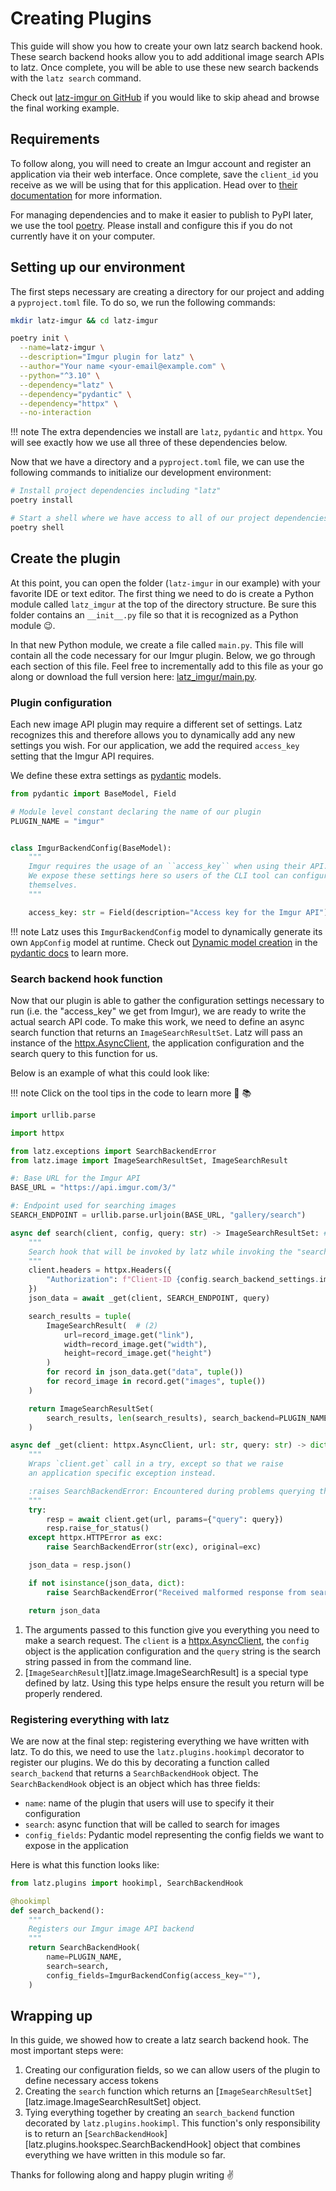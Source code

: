 # Creating Plugins

[imgur-docs]: https://apidocs.imgur.com/
[poetry]: https://python-poetry.org/
[pydantic]: https://docs.pydantic.dev/
[httpx]: http://localhost
[latz-imgur]: https://github.com/travishathaway/latz-imgur
[pydantic-dynamic-models]: https://docs.pydantic.dev/usage/models/#dynamic-model-creation
[latz_imgur_main]: https://github.com/travishathaway/latz-imgur/blob/main/latz_imgur/main.py
[python-protocol]: https://docs.python.org/
[httpx-async-client]: https://www.python-httpx.org/api/#asyncclient


This guide will show you how to create your own latz search backend hook.
These search backend hooks allow you to add additional image search APIs to latz.
Once complete, you will be able to use these new search backends with the `latz search`
command.

Check out [latz-imgur on GitHub][latz-imgur] if you would like to skip ahead and browse
the final working example.

## Requirements

To follow along, you will need to create an Imgur account and register an application
via their web interface. Once complete, save the `client_id` you receive as we will be using
that for this application. Head over to [their documentation][imgur-docs] for more information.

For managing dependencies and to make it easier to publish to PyPI later, we use the tool
[poetry][poetry]. Please install and configure this if you do not currently have it on your computer.

## Setting up our environment

The first steps necessary are creating a directory for our project and adding a `pyproject.toml`
file. To do so, we run the following commands:

```bash
mkdir latz-imgur && cd latz-imgur

poetry init \
  --name=latz-imgur \
  --description="Imgur plugin for latz" \
  --author="Your name <your-email@example.com" \
  --python="^3.10" \
  --dependency="latz" \
  --dependency="pydantic" \
  --dependency="httpx" \
  --no-interaction
```

!!! note
    The extra dependencies we install are `latz`, `pydantic` and `httpx`. You will see exactly how we
    use all three of these dependencies below.

Now that we have a directory and a `pyproject.toml` file, we can use the following commands to initialize
our development environment:

```bash
# Install project dependencies including "latz"
poetry install

# Start a shell where we have access to all of our project dependencies
poetry shell
```

## Create the plugin

At this point, you can open the folder (`latz-imgur` in our example) with your favorite
IDE or text editor. The first thing we need to do is create a Python module called `latz_imgur`
at the top of the directory structure. Be sure this folder contains an `__init__.py` file
so that it is recognized as a Python module 😉.

In that new Python module, we create a file called `main.py`.  This file will contain all the
code necessary for our Imgur plugin. Below, we go through each section of this file. Feel free
to incrementally add to this file as your go along or download the full version
here: [latz_imgur/main.py][latz_imgur_main].

### Plugin configuration

Each new image API plugin may require a different set of settings. Latz recognizes this and
therefore allows you to dynamically add any new settings you wish. For our application, we add
the required `access_key` setting that the Imgur API requires.

We define these extra settings as [pydantic][pydantic] models.

```python
from pydantic import BaseModel, Field

# Module level constant declaring the name of our plugin
PLUGIN_NAME = "imgur"


class ImgurBackendConfig(BaseModel):
    """
    Imgur requires the usage of an ``access_key`` when using their API.
    We expose these settings here so users of the CLI tool can configure it
    themselves.
    """

    access_key: str = Field(description="Access key for the Imgur API")
```

!!! note
    Latz uses this `ImgurBackendConfig` model to dynamically generate its own `AppConfig`
    model at runtime. Check out [Dynamic model creation][pydantic-dynamic-models] in the
    [pydantic docs][pydantic] to learn more.

### Search backend hook function

Now that our plugin is able to gather the configuration settings necessary to run (i.e. the
"access_key" we get from Imgur), we are ready to write the actual search API code. To make this
work, we need to define an async search function that returns an `ImageSearchResultSet`.
Latz will pass an instance of the [httpx.AsyncClient][httpx-async-client], the application
configuration and the search query to this function for us.

Below is an example of what this could look like:

!!! note
    Click on the tool tips in the code to learn more :thinking: :books:

```python title="latz_imgur/main.py"
import urllib.parse

import httpx

from latz.exceptions import SearchBackendError
from latz.image import ImageSearchResultSet, ImageSearchResult

#: Base URL for the Imgur API
BASE_URL = "https://api.imgur.com/3/"

#: Endpoint used for searching images
SEARCH_ENDPOINT = urllib.parse.urljoin(BASE_URL, "gallery/search")

async def search(client, config, query: str) -> ImageSearchResultSet: # (1)
    """
    Search hook that will be invoked by latz while invoking the "search" command
    """
    client.headers = httpx.Headers({
        "Authorization": f"Client-ID {config.search_backend_settings.imgur.access_key}"
    })
    json_data = await _get(client, SEARCH_ENDPOINT, query)

    search_results = tuple(
        ImageSearchResult(  # (2)
            url=record_image.get("link"),
            width=record_image.get("width"),
            height=record_image.get("height")
        )
        for record in json_data.get("data", tuple())
        for record_image in record.get("images", tuple())
    )

    return ImageSearchResultSet(
        search_results, len(search_results), search_backend=PLUGIN_NAME
    )

async def _get(client: httpx.AsyncClient, url: str, query: str) -> dict:
    """
    Wraps `client.get` call in a try, except so that we raise
    an application specific exception instead.

    :raises SearchBackendError: Encountered during problems querying the API
    """
    try:
        resp = await client.get(url, params={"query": query})
        resp.raise_for_status()
    except httpx.HTTPError as exc:
        raise SearchBackendError(str(exc), original=exc)

    json_data = resp.json()

    if not isinstance(json_data, dict):
        raise SearchBackendError("Received malformed response from search backend")

    return json_data
```

1. The arguments passed to this function give you everything you need to make a search
   request. The `client` is a [httpx.AsyncClient][httpx-async-client], the `config` object
   is the application configuration and the `query` string is the search string passed in
   from the command line.
2. [`ImageSearchResult`][latz.image.ImageSearchResult] is a special type defined by latz.
   Using this type helps ensure the result you return will be properly rendered.

### Registering everything with latz

We are now at the final step: registering everything we have written with latz. To do this,
we need to use the `latz.plugins.hookimpl` decorator to register our plugins. We do this
by decorating a function called `search_backend` that returns a `SearchBackendHook` object.
The `SearchBackendHook` object is an object which has three fields:

- `name`: name of the plugin that users will use to specify it their configuration
- `search`: async function that will be called to search for images
- `config_fields`: Pydantic model representing the config fields we want to expose in the
   application

Here is what this function looks like:

```python title="latz_imgur/main.py"
from latz.plugins import hookimpl, SearchBackendHook

@hookimpl
def search_backend():
    """
    Registers our Imgur image API backend
    """
    return SearchBackendHook(
        name=PLUGIN_NAME,
        search=search,
        config_fields=ImgurBackendConfig(access_key=""),
    )
```

## Wrapping up

In this guide, we showed how to create a latz search backend hook. The most important steps
were:

1. Creating our configuration fields, so we can allow users of the plugin to define necessary
   access tokens
2. Creating the `search` function which returns an [`ImageSearchResultSet`][latz.image.ImageSearchResultSet]
   object.
3. Tying everything together by creating an `search_backend` function decorated by `latz.plugins.hookimpl`.
   This function's only responsibility is to return an [`SearchBackendHook`][latz.plugins.hookspec.SearchBackendHook]
   object that combines everything we have written in this module so far.

Thanks for following along and happy plugin writing ✌️

